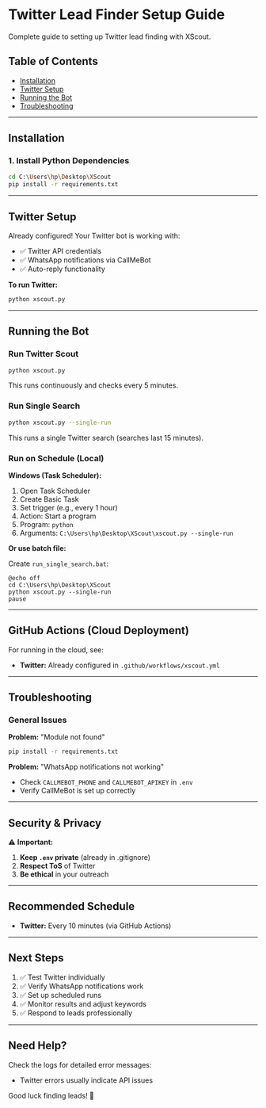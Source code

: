 # Twitter Lead Finder Setup Guide

Complete guide to setting up Twitter lead finding with XScout.

## Table of Contents
- [Installation](#installation)
- [Twitter Setup](#twitter-setup)
- [Running the Bot](#running-the-bot)
- [Troubleshooting](#troubleshooting)

---

## Installation

### 1. Install Python Dependencies

```bash
cd C:\Users\hp\Desktop\XScout
pip install -r requirements.txt
```

---

## Twitter Setup

Already configured! Your Twitter bot is working with:
- ✅ Twitter API credentials
- ✅ WhatsApp notifications via CallMeBot
- ✅ Auto-reply functionality

**To run Twitter:**
```bash
python xscout.py
```

---

## Running the Bot

### Run Twitter Scout

```bash
python xscout.py
```

This runs continuously and checks every 5 minutes.

### Run Single Search

```bash
python xscout.py --single-run
```

This runs a single Twitter search (searches last 15 minutes).

### Run on Schedule (Local)

**Windows (Task Scheduler):**
1. Open Task Scheduler
2. Create Basic Task
3. Set trigger (e.g., every 1 hour)
4. Action: Start a program
5. Program: `python`
6. Arguments: `C:\Users\hp\Desktop\XScout\xscout.py --single-run`

**Or use batch file:**

Create `run_single_search.bat`:
```batch
@echo off
cd C:\Users\hp\Desktop\XScout
python xscout.py --single-run
pause
```

---

## GitHub Actions (Cloud Deployment)

For running in the cloud, see:
- **Twitter:** Already configured in `.github/workflows/xscout.yml`

---

## Troubleshooting

### General Issues

**Problem:** "Module not found"
```bash
pip install -r requirements.txt
```

**Problem:** "WhatsApp notifications not working"
- Check `CALLMEBOT_PHONE` and `CALLMEBOT_APIKEY` in `.env`
- Verify CallMeBot is set up correctly

---

## Security & Privacy

⚠️ **Important:**

1. **Keep `.env` private** (already in .gitignore)
2. **Respect ToS** of Twitter
3. **Be ethical** in your outreach

---

## Recommended Schedule

- **Twitter:** Every 10 minutes (via GitHub Actions)

---

## Next Steps

1. ✅ Test Twitter individually
2. ✅ Verify WhatsApp notifications work
3. ✅ Set up scheduled runs
4. ✅ Monitor results and adjust keywords
5. ✅ Respond to leads professionally

---

## Need Help?

Check the logs for detailed error messages:
- Twitter errors usually indicate API issues

Good luck finding leads! 🚀
